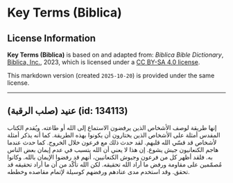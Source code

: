 # Key Terms (Biblica)

## License Information

**Key Terms (Biblica)** is based on and adapted from: _Biblica Bible Dictionary_, [Biblica, Inc.](https://www.biblica.com/), 2023, which is licensed under a [CC BY-SA 4.0 license](https://creativecommons.org/licenses/by-sa/4.0/legalcode.en).

This markdown version (created `2025-10-20`) is provided under the same license.



--------------------------------

## عنيد (صلب الرقبة) (id: 134113)

إنها طريقة لوصف الأشخاص الذين يرفضون الاستماع إلى الله أو طاعته. ويُقدم الكتاب المقدس أمثلة على الأشخاص الذين يختارون أن يكونوا بهذه الطريقة. كما أنه يذكر أمثلة لأشخاص قد قسّي الله قلبهم. لقد حدث ذلك مع فرعون خلال الخروج. كما حدث عندما هاجم الكنعانيون جيش يشوع. إن هذا لا يعني أن الله يتسبب في عدم إيمان بعض الناس به. فلقد أظهر كل من فرعون وجيوش الكنعانيين، أنهم قد رفضوا الإيمان بالله. وكانوا مُصمّمين على مقاومة ورفض ما أراد الله تحقيقه. لكن الله تأكّد من أن ما أراد تحقيقه قد تحقق. وقد استخدم مدى عنادهم ورفضهم كوسيلة لإتمام مقاصده وخططه.


